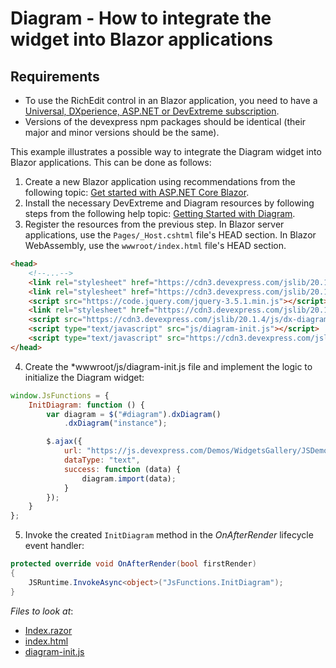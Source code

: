 # Diagram - How to integrate the widget into Blazor applications

## Requirements
- To use the RichEdit control in an Blazor application, you need to have a [Universal, DXperience, ASP.NET or DevExtreme subscription](https://www.devexpress.com/buy/net/).
- Versions of the devexpress npm packages should be identical (their major and minor versions should be the same).

This example illustrates a possible way to integrate the Diagram widget into Blazor applications. This can be done as follows:
1. Create a new Blazor application using recommendations from the following topic: [Get started with ASP.NET Core Blazor](https://docs.microsoft.com/en-us/aspnet/core/blazor/get-started?view=aspnetcore-3.1&tabs=visual-studio).
2. Install the necessary DevExtreme and Diagram resources by following steps from the following help topic: [Getting Started with Diagram](https://js.devexpress.com/Documentation/Guide/Widgets/Diagram/Getting_Started_with_Diagram/).
3. Register the resources from the previous step. In Blazor server applications, use the ```Pages/_Host.cshtml``` file's HEAD section. In Blazor WebAssembly, use the ```wwwroot/index.html``` file's HEAD section.

```html
<head>
    <!--...-->
    <link rel="stylesheet" href="https://cdn3.devexpress.com/jslib/20.1.4/css/dx.common.css">
    <link rel="stylesheet" href="https://cdn3.devexpress.com/jslib/20.1.4/css/dx.light.css">
    <script src="https://code.jquery.com/jquery-3.5.1.min.js"></script>
    <link rel="stylesheet" href="https://cdn3.devexpress.com/jslib/20.1.4/css/dx-diagram.min.css">
    <script src="https://cdn3.devexpress.com/jslib/20.1.4/js/dx-diagram.min.js"></script>
    <script type="text/javascript" src="js/diagram-init.js"></script>
    <script type="text/javascript" src="https://cdn3.devexpress.com/jslib/20.1.4/js/dx.all.js"></script>
</head>
```

4. Create the *wwwroot/js/diagram-init.js file and implement the logic to initialize the Diagram widget:

```javascript
window.JsFunctions = {
    InitDiagram: function () {
        var diagram = $("#diagram").dxDiagram()
            .dxDiagram("instance");

        $.ajax({
            url: "https://js.devexpress.com/Demos/WidgetsGallery/JSDemos/data/diagram-flow.json",
            dataType: "text",
            success: function (data) {
                diagram.import(data);
            }
        });
    }
};
```

5. Invoke the created ```InitDiagram``` method in the *OnAfterRender* lifecycle event handler:

```csharp
protected override void OnAfterRender(bool firstRender)
{
	JSRuntime.InvokeAsync<object>("JsFunctions.InitDiagram");
}
```

<!-- default file list --> 
*Files to look at*:

* [Index.razor](./CS/Pages/Index.razor)
* [index.html](./CS/wwwroot/index.html)
* [diagram-init.js](./CS/wwwroot/js/diagram-init.js)
<!-- default file list end -->